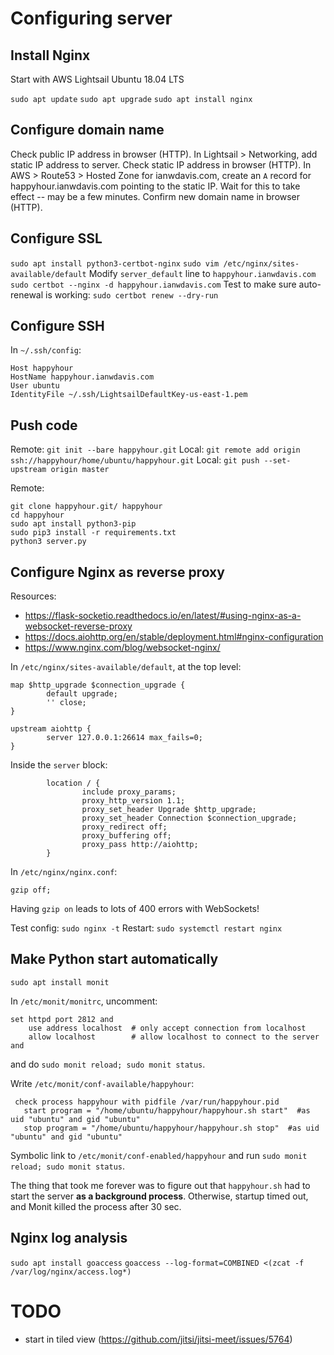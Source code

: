# Configuring server

## Install Nginx
Start with AWS Lightsail Ubuntu 18.04 LTS

`sudo apt update`
`sudo apt upgrade`
`sudo apt install nginx`

## Configure domain name
Check public IP address in browser (HTTP).
In Lightsail > Networking, add static IP address to server.
Check static IP address in browser (HTTP).
In AWS > Route53 > Hosted Zone for ianwdavis.com,
create an `A` record for happyhour.ianwdavis.com pointing to the static IP.
Wait for this to take effect -- may be a few minutes.
Confirm new domain name in browser (HTTP).

## Configure SSL
`sudo apt install python3-certbot-nginx`
`sudo vim /etc/nginx/sites-available/default`
Modify `server_default` line to `happyhour.ianwdavis.com`
`sudo certbot --nginx -d happyhour.ianwdavis.com`
Test to make sure auto-renewal is working: `sudo certbot renew --dry-run`

## Configure SSH
In `~/.ssh/config`:
```
Host happyhour
HostName happyhour.ianwdavis.com
User ubuntu
IdentityFile ~/.ssh/LightsailDefaultKey-us-east-1.pem
```

## Push code
Remote: `git init --bare happyhour.git`
Local: `git remote add origin ssh://happyhour/home/ubuntu/happyhour.git`
Local: `git push --set-upstream origin master`

Remote:
```
git clone happyhour.git/ happyhour
cd happyhour
sudo apt install python3-pip
sudo pip3 install -r requirements.txt
python3 server.py
```

## Configure Nginx as reverse proxy

Resources:
- https://flask-socketio.readthedocs.io/en/latest/#using-nginx-as-a-websocket-reverse-proxy
- https://docs.aiohttp.org/en/stable/deployment.html#nginx-configuration
- https://www.nginx.com/blog/websocket-nginx/

In `/etc/nginx/sites-available/default`, at the top level:
```
map $http_upgrade $connection_upgrade {
        default upgrade;
        '' close;
}

upstream aiohttp {
        server 127.0.0.1:26614 max_fails=0;
}
```

Inside the `server` block:
```
        location / {
                include proxy_params;
                proxy_http_version 1.1;
                proxy_set_header Upgrade $http_upgrade;
                proxy_set_header Connection $connection_upgrade;
                proxy_redirect off;
                proxy_buffering off;
                proxy_pass http://aiohttp;
        }
```

In `/etc/nginx/nginx.conf`:
```
gzip off;
```

Having `gzip on` leads to lots of 400 errors with WebSockets!

Test config: `sudo nginx -t`
Restart: `sudo systemctl restart nginx`

## Make Python start automatically

`sudo apt install monit`

In `/etc/monit/monitrc`, uncomment:
```
set httpd port 2812 and
    use address localhost  # only accept connection from localhost
    allow localhost        # allow localhost to connect to the server and
```
and do `sudo monit reload; sudo monit status`.

Write `/etc/monit/conf-available/happyhour`:
```
 check process happyhour with pidfile /var/run/happyhour.pid
   start program = "/home/ubuntu/happyhour/happyhour.sh start"  #as uid "ubuntu" and gid "ubuntu"
   stop program = "/home/ubuntu/happyhour/happyhour.sh stop"  #as uid "ubuntu" and gid "ubuntu"
```

Symbolic link to `/etc/monit/conf-enabled/happyhour`
and run `sudo monit reload; sudo monit status`.

The thing that took me forever was to figure out that `happyhour.sh`
had to start the server **as a background process**.
Otherwise, startup timed out, and Monit killed the process after 30 sec.

## Nginx log analysis

`sudo apt install goaccess`
`goaccess --log-format=COMBINED <(zcat -f /var/log/nginx/access.log*)`

# TODO

- start in tiled view (https://github.com/jitsi/jitsi-meet/issues/5764)
